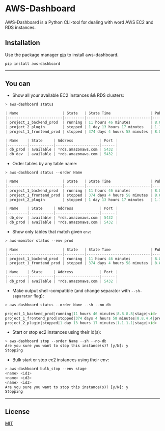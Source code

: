 # AWS-Dashboard

AWS-Dashboard is a Python CLI-tool for dealing with word AWS EC2 and RDS instances.

## Installation

Use the package manager [pip](https://pip.pypa.io/en/stable/) to install aws-dashboard.

```bash
pip install aws-dashboard
```
---
## You can
- Show all your available EC2 instances && RDS clusters:
```python
> aws-dashboard status

| Name                    | State   | State Time                  | Public IP | Env   | Id   |
|-------------------------|---------|-----------------------------|-----------|-------|------|
| project_1_backend_prod  | running | 11 hours 46 minutes         | 8.8.8.8   | stage | <id> |
| project_2_plugin        | stopped | 1 day 13 hours 17 minutes   | 1.1.1.1   | stage | <id> |
| project_1_frontend_prod | stopped | 374 days 4 hours 58 minutes | 8.8.4.4   | prod  | <id> |

| Name    | State     | Address            | Port |
|---------|-----------|--------------------|------|
| db_prod | available | *rds.amazonaws.com | 5432 |
| db_dev  | available | *rds.amazonaws.com | 5432 |
```
- Order tables by any table name:
```python
> aws-dashboard status --order Name

| Name                    | State   | State Time                  | Public IP | Env   | Id   |
|-------------------------|---------|-----------------------------|-----------|-------|------|
| project_1_backend_prod  | running | 11 hours 46 minutes         | 8.8.8.8   | stage | <id> |
| project_1_frontend_prod | stopped | 374 days 4 hours 58 minutes | 8.8.4.4   | prod  | <id> |
| project_2_plugin        | stopped | 1 day 13 hours 17 minutes   | 1.1.1.1   | stage | <id> |

| Name    | State     | Address            | Port |
|---------|-----------|--------------------|------|
| db_dev  | available | *rds.amazonaws.com | 5432 |
| db_prod | available | *rds.amazonaws.com | 5432 |
```
- Show only tables that match given `env`:
```python
> aws-monitor status --env prod

| Name                    | State   | State Time                  | Public IP | Env   | Id   |
|-------------------------|---------|-----------------------------|-----------|-------|------|
| project_1_backend_prod  | running | 11 hours 46 minutes         | 8.8.8.8   | prod | <id> |
| project_1_frontend_prod | stopped | 374 days 4 hours 58 minutes | 8.8.4.4   | prod  | <id> |

| Name    | State     | Address            | Port |
|---------|-----------|--------------------|------|
| db_prod | available | *rds.amazonaws.com | 5432 |
```

- Make output shell-compatible (and change separator with `--sh-separator` flag):
```python
> aws-dashboard status --order Name --sh --no-db

project_1_backend_prod|running|11 hours 46 minutes|8.8.8.8|stage|<id>
project_1_frontend_prod|stopped|374 days 4 hours 58 minutes|8.8.4.4|prod|<id>
project_2_plugin|stopped|1 day 13 hours 17 minutes|1.1.1.1|stage|<id>
```

- Start or stop ec2 instances using their id(s):
```python
> aws-dashboard stop --order Name --sh --no-db
Are you sure you want to stop this instance(s)? [y/N]: y
Stopping
```

- Bulk start or stop ec2 instances using their env:
```python
> aws-dashboard bulk_stop --env stage
<name> <id1>
<name> <id2>
<name> <id3>
Are you sure you want to stop this instance(s)? [y/N]: y
Stopping
```
---
## License
[MIT](https://choosealicense.com/licenses/mit/)
